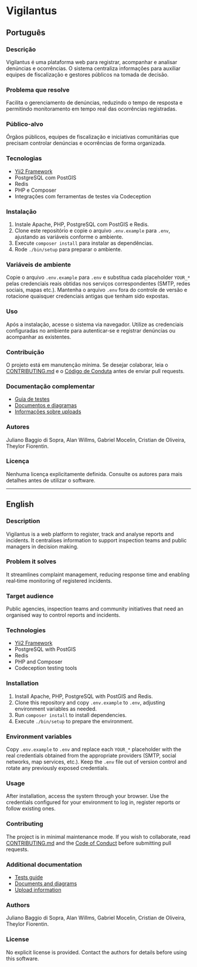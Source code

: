 # Vigilantus

## Português

### Descrição
Vigilantus é uma plataforma web para registrar, acompanhar e analisar denúncias e ocorrências. O sistema centraliza informações para auxiliar equipes de fiscalização e gestores públicos na tomada de decisão.

### Problema que resolve
Facilita o gerenciamento de denúncias, reduzindo o tempo de resposta e permitindo monitoramento em tempo real das ocorrências registradas.

### Público-alvo
Órgãos públicos, equipes de fiscalização e iniciativas comunitárias que precisam controlar denúncias e ocorrências de forma organizada.

### Tecnologias
- [Yii2 Framework](https://www.yiiframework.com/)
- PostgreSQL com PostGIS
- Redis
- PHP e Composer
- Integrações com ferramentas de testes via Codeception

### Instalação
1. Instale Apache, PHP, PostgreSQL com PostGIS e Redis.
2. Clone este repositório e copie o arquivo `.env.example` para `.env`, ajustando as variáveis conforme o ambiente.
3. Execute `composer install` para instalar as dependências.
4. Rode `./bin/setup` para preparar o ambiente.

### Variáveis de ambiente
Copie o arquivo `.env.example` para `.env` e substitua cada placeholder `YOUR_*` pelas credenciais reais obtidas nos serviços correspondentes (SMTP, redes sociais, mapas etc.). Mantenha o arquivo `.env` fora do controle de versão e rotacione quaisquer credenciais antigas que tenham sido expostas.

### Uso
Após a instalação, acesse o sistema via navegador. Utilize as credenciais configuradas no ambiente para autenticar‑se e registrar denúncias ou acompanhar as existentes.

### Contribuição
O projeto está em manutenção mínima. Se desejar colaborar, leia o [CONTRIBUTING.md](CONTRIBUTING.md) e o [Código de Conduta](CODE_OF_CONDUCT.md) antes de enviar pull requests.

### Documentação complementar
- [Guia de testes](tests/README.md)
- [Documentos e diagramas](docs/)
- [Informações sobre uploads](uploads/README.md)

### Autores
Juliano Baggio di Sopra, Alan Willms, Gabriel Mocelin, Cristian de Oliveira, Theylor Fiorentin.

### Licença
Nenhuma licença explicitamente definida. Consulte os autores para mais detalhes antes de utilizar o software.

---

## English

### Description
Vigilantus is a web platform to register, track and analyse reports and incidents. It centralises information to support inspection teams and public managers in decision making.

### Problem it solves
It streamlines complaint management, reducing response time and enabling real‑time monitoring of registered incidents.

### Target audience
Public agencies, inspection teams and community initiatives that need an organised way to control reports and incidents.

### Technologies
- [Yii2 Framework](https://www.yiiframework.com/)
- PostgreSQL with PostGIS
- Redis
- PHP and Composer
- Codeception testing tools

### Installation
1. Install Apache, PHP, PostgreSQL with PostGIS and Redis.
2. Clone this repository and copy `.env.example` to `.env`, adjusting environment variables as needed.
3. Run `composer install` to install dependencies.
4. Execute `./bin/setup` to prepare the environment.

### Environment variables
Copy `.env.example` to `.env` and replace each `YOUR_*` placeholder with the real credentials obtained from the appropriate providers (SMTP, social networks, map services, etc.). Keep the `.env` file out of version control and rotate any previously exposed credentials.

### Usage
After installation, access the system through your browser. Use the credentials configured for your environment to log in, register reports or follow existing ones.

### Contributing
The project is in minimal maintenance mode. If you wish to collaborate, read [CONTRIBUTING.md](CONTRIBUTING.md) and the [Code of Conduct](CODE_OF_CONDUCT.md) before submitting pull requests.

### Additional documentation
- [Tests guide](tests/README.md)
- [Documents and diagrams](docs/)
- [Upload information](uploads/README.md)

### Authors
Juliano Baggio di Sopra, Alan Willms, Gabriel Mocelin, Cristian de Oliveira, Theylor Fiorentin.

### License
No explicit license is provided. Contact the authors for details before using this software.


